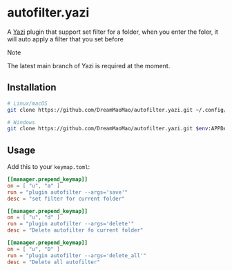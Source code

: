 # autofilter.yazi

A [Yazi](https://github.com/sxyazi/yazi) plugin that support set filter for a folder, when you enter the foler, it will auto apply a filter that you set before


> [!NOTE]
> The latest main branch of Yazi is required at the moment.


## Installation

```sh
# Linux/macOS
git clone https://github.com/DreamMaoMao/autofilter.yazi.git ~/.config/yazi/plugins/autofilter.yazi

# Windows
git clone https://github.com/DreamMaoMao/autofilter.yazi.git $env:APPDATA\yazi\config\plugins\autofilter.yazi
```

## Usage

Add this to your `keymap.toml`:

```toml
[[manager.prepend_keymap]]
on = [ "u", "a" ]
run = "plugin autofilter --args='save'"
desc = "set filter for current folder"

[[manager.prepend_keymap]]
on = [ "u", "d" ]
run = "plugin autofilter --args='delete'"
desc = "Delete autofilter fo current folder"

[[manager.prepend_keymap]]
on = [ "u", "D" ]
run = "plugin autofilter --args='delete_all'"
desc = "Delete all autofilter"

```
